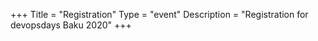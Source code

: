 +++
Title = "Registration"
Type = "event"
Description = "Registration for devopsdays Baku 2020"
+++

<br>

<!--
### You can always use the following link to get tickets: [https://devopsdays.ticketsetup.com] (https://devopsdays.ticketsetup.com)
-->
